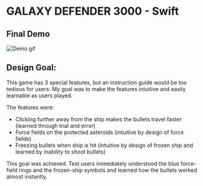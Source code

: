 # GALAXY DEFENDER 3000 - Swift

## Final Demo
![Demo gif](Galaxy-Defender-3000.gif)

## Design Goal: 
This game has 3 special features, but an instruction guide would be too tedious for users.
My goal was to make the features intuitive and easily learnable as users played.

The features were: 
 - Clicking further away from the ship makes the bullets travel faster (learned through trial and error)
 - Force fields on the protected asteroids (intuitive by design of force fields) 
 - Freezing bullets when ship is hit (intuitive by design of frozen ship and learned by inability to shoot bullets)
 
This goal was achieved. Test users immediately understood the blue force-field rings and the frozen-ship symbols and learned how the bullets worked almost instantly. 
